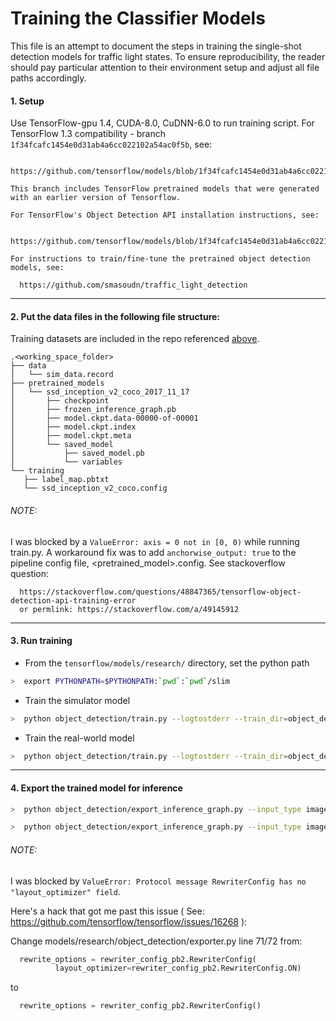 # Training the Classifier Models
This file is an attempt to document the steps in training the single-shot detection models for traffic light states. To ensure reproducibility, the reader should pay particular attention to their environment setup and adjust all file paths accordingly.

#### 1. Setup
Use TensorFlow-gpu 1.4, CUDA-8.0, CuDNN-6.0 to run training script.
For TensorFlow 1.3 compatibility - branch `1f34fcafc1454e0d31ab4a6cc022102a54ac0f5b`, see:
```
  https://github.com/tensorflow/models/blob/1f34fcafc1454e0d31ab4a6cc022102a54ac0f5b/research/object_detection/train.py

This branch includes TensorFlow pretrained models that were generated with an earlier version of Tensorflow.
```

```
For TensorFlow's Object Detection API installation instructions, see:

  https://github.com/tensorflow/models/blob/1f34fcafc1454e0d31ab4a6cc022102a54ac0f5b/research/object_detection/g3doc/installation.md
```

```
For instructions to train/fine-tune the pretrained object detection models, see:

  https://github.com/smasoudn/traffic_light_detection
```
---

#### 2. Put the data files in the following file structure:
Training datasets are included in the repo referenced [above](https://github.com/smasoudn/traffic_light_detection).

```
.<working_space_folder>
├── data
│   └── sim_data.record
├── pretrained_models
│   └── ssd_inception_v2_coco_2017_11_17
│       ├── checkpoint
│       ├── frozen_inference_graph.pb
│       ├── model.ckpt.data-00000-of-00001
│       ├── model.ckpt.index
│       ├── model.ckpt.meta
│       └── saved_model
│           ├── saved_model.pb
│           └── variables
└── training
   ├── label_map.pbtxt
   └── ssd_inception_v2_coco.config
```

###### NOTE:
I was blocked by a `ValueError: axis = 0 not in [0, 0)` while running train.py. A workaround fix was to add `anchorwise_output: true` to the pipeline config file, <pretrained_model>.config. See stackoverflow question:
```
  https://stackoverflow.com/questions/48847365/tensorflow-object-detection-api-training-error
  or permlink: https://stackoverflow.com/a/49145912
```
---

#### 3. Run training
* From the `tensorflow/models/research/` directory, set the python path
```bash
>  export PYTHONPATH=$PYTHONPATH:`pwd`:`pwd`/slim
```
* Train the simulator model
```bash
>  python object_detection/train.py --logtostderr --train_dir=object_detection/udacity_capstone_sim/training/ --pipeline_config_path=object_detection/udacity_capstone_sim/training/ssd_inception_v2_coco.config
```
* Train the real-world model
```bash
>  python object_detection/train.py --logtostderr --train_dir=object_detection/udacity_capstone_real/training/ --pipeline_config_path=object_detection/udacity_capstone_real/training/ssd_inception_v2_coco.config
```
---
#### 4. Export the trained model for inference
```bash
>  python object_detection/export_inference_graph.py --input_type image_tensor --pipeline_config_path=object_detection/udacity_capstone_sim/training/ssd_inception_v2_coco.config --trained_checkpoint_prefix=object_detection/udacity_capstone_sim/training/model.ckpt-9931 --output_directory object_detection/udacity_capstone_sim/fine_tuned_models/ssd_inception_v2_coco_ud_capstone_sim
```

```bash
>  python object_detection/export_inference_graph.py --input_type image_tensor --pipeline_config_path=object_detection/udacity_capstone_real/training/ssd_inception_v2_coco.config --trained_checkpoint_prefix=object_detection/udacity_capstone_real/training/model.ckpt-9482 --output_directory object_detection/udacity_capstone_real/fine_tuned_models/ssd_inception_v2_coco_ud_capstone_real
```
###### NOTE:
I was blocked by `ValueError: Protocol message RewriterConfig has no "layout_optimizer" field`.

Here's a hack that got me past this issue ( See: https://github.com/tensorflow/tensorflow/issues/16268 ):

Change models/research/object_detection/exporter.py line 71/72 from:
```python
  rewrite_options = rewriter_config_pb2.RewriterConfig(
          layout_optimizer=rewriter_config_pb2.RewriterConfig.ON)
```
  to
```python
  rewrite_options = rewriter_config_pb2.RewriterConfig()
```
